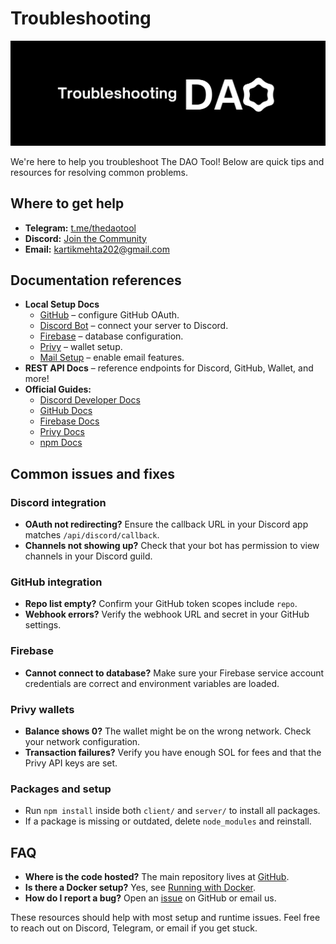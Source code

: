 # Troubleshooting

![TROUBLESHOOTING](../.gitbook/assets/troubleshooting.png)

We're here to help you troubleshoot The DAO Tool! Below are quick tips and resources for resolving common problems.

## Where to get help

- **Telegram:** [t.me/thedaotool](https://t.me/thedaotool)
- **Discord:** [Join the Community](https://discord.gg/VsyDp52Saq)
- **Email:** [kartikmehta202@gmail.com](mailto:kartikmehta202@gmail.com)

## Documentation references

- **Local Setup Docs**
  - [GitHub](../local-setup/github.md) – configure GitHub OAuth.
  - [Discord Bot](../local-setup/discord-bot.md) – connect your server to Discord.
  - [Firebase](../local-setup/firebase.md) – database configuration.
  - [Privy](../local-setup/privy.md) – wallet setup.
  - [Mail Setup](../local-setup/mail-setup.md) – enable email features.
- **REST API Docs** – reference endpoints for Discord, GitHub, Wallet, and more!
- **Official Guides:**
  - [Discord Developer Docs](https://discord.com/developers/docs/intro)
  - [GitHub Docs](https://docs.github.com)
  - [Firebase Docs](https://firebase.google.com/docs)
  - [Privy Docs](https://docs.privy.io)
  - [npm Docs](https://docs.npmjs.com)

## Common issues and fixes

### Discord integration
- **OAuth not redirecting?** Ensure the callback URL in your Discord app matches `/api/discord/callback`.
- **Channels not showing up?** Check that your bot has permission to view channels in your Discord guild.

### GitHub integration
- **Repo list empty?** Confirm your GitHub token scopes include `repo`.
- **Webhook errors?** Verify the webhook URL and secret in your GitHub settings.

### Firebase
- **Cannot connect to database?** Make sure your Firebase service account credentials are correct and environment variables are loaded.

### Privy wallets
- **Balance shows 0?** The wallet might be on the wrong network. Check your network configuration.
- **Transaction failures?** Verify you have enough SOL for fees and that the Privy API keys are set.

### Packages and setup
- Run `npm install` inside both `client/` and `server/` to install all packages.
- If a package is missing or outdated, delete `node_modules` and reinstall.

## FAQ
- **Where is the code hosted?** The main repository lives at [GitHub](https://github.com/kartikmehta8/thedaotool).
- **Is there a Docker setup?** Yes, see [Running with Docker](../local-setup/docker.md).
- **How do I report a bug?** Open an [issue](https://github.com/kartikmehta8/thedaotool/issues) on GitHub or email us.

These resources should help with most setup and runtime issues. Feel free to reach out on Discord, Telegram, or email if you get stuck.
